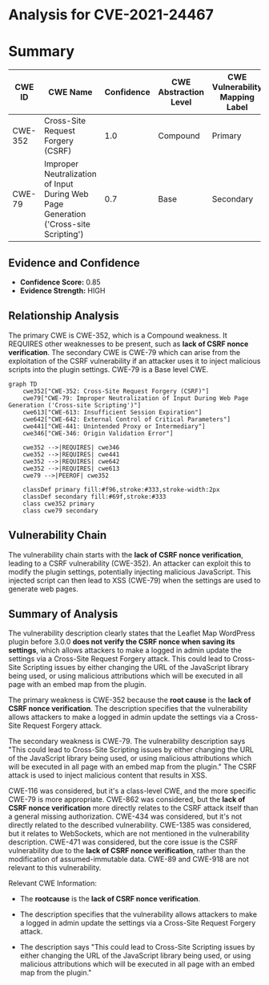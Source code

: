# Analysis for CVE-2021-24467

# Summary
| CWE ID | CWE Name | Confidence | CWE Abstraction Level | CWE Vulnerability Mapping Label | CWE-Vulnerability Mapping Notes |
|---|---|---|---|---|---|
| CWE-352 | Cross-Site Request Forgery (CSRF) | 1.0 | Compound | Primary | Allowed |
| CWE-79 | Improper Neutralization of Input During Web Page Generation ('Cross-site Scripting') | 0.7 | Base | Secondary | Allowed |

## Evidence and Confidence

*   **Confidence Score:** 0.85
*   **Evidence Strength:** HIGH

## Relationship Analysis
The primary CWE is CWE-352, which is a Compound weakness. It REQUIRES other weaknesses to be present, such as **lack of CSRF nonce verification**. The secondary CWE is CWE-79 which can arise from the exploitation of the CSRF vulnerability if an attacker uses it to inject malicious scripts into the plugin settings. CWE-79 is a Base level CWE.

```mermaid
graph TD
    cwe352["CWE-352: Cross-Site Request Forgery (CSRF)"]
    cwe79["CWE-79: Improper Neutralization of Input During Web Page Generation ('Cross-site Scripting')"]
    cwe613["CWE-613: Insufficient Session Expiration"]
    cwe642["CWE-642: External Control of Critical Parameters"]
    cwe441["CWE-441: Unintended Proxy or Intermediary"]
    cwe346["CWE-346: Origin Validation Error"]

    cwe352 -->|REQUIRES| cwe346
    cwe352 -->|REQUIRES| cwe441
    cwe352 -->|REQUIRES| cwe642
    cwe352 -->|REQUIRES| cwe613
    cwe79 -->|PEEROF| cwe352

    classDef primary fill:#f96,stroke:#333,stroke-width:2px
    classDef secondary fill:#69f,stroke:#333
    class cwe352 primary
    class cwe79 secondary
```

## Vulnerability Chain
The vulnerability chain starts with the **lack of CSRF nonce verification**, leading to a CSRF vulnerability (CWE-352). An attacker can exploit this to modify the plugin settings, potentially injecting malicious JavaScript. This injected script can then lead to XSS (CWE-79) when the settings are used to generate web pages.

## Summary of Analysis
The vulnerability description clearly states that the Leaflet Map WordPress plugin before 3.0.0 **does not verify the CSRF nonce when saving its settings**, which allows attackers to make a logged in admin update the settings via a Cross-Site Request Forgery attack. This could lead to Cross-Site Scripting issues by either changing the URL of the JavaScript library being used, or using malicious attributions which will be executed in all page with an embed map from the plugin.

The primary weakness is CWE-352 because the **root cause** is the **lack of CSRF nonce verification**. The description specifies that the vulnerability allows attackers to make a logged in admin update the settings via a Cross-Site Request Forgery attack.

The secondary weakness is CWE-79. The vulnerability description says "This could lead to Cross-Site Scripting issues by either changing the URL of the JavaScript library being used, or using malicious attributions which will be executed in all page with an embed map from the plugin." The CSRF attack is used to inject malicious content that results in XSS.

CWE-116 was considered, but it's a class-level CWE, and the more specific CWE-79 is more appropriate. CWE-862 was considered, but the **lack of CSRF nonce verification** more directly relates to the CSRF attack itself than a general missing authorization. CWE-434 was considered, but it's not directly related to the described vulnerability. CWE-1385 was considered, but it relates to WebSockets, which are not mentioned in the vulnerability description. CWE-471 was considered, but the core issue is the CSRF vulnerability due to the **lack of CSRF nonce verification**, rather than the modification of assumed-immutable data. CWE-89 and CWE-918 are not relevant to this vulnerability.

Relevant CWE Information:
*   The **rootcause** is the **lack of CSRF nonce verification**.

*   The description specifies that the vulnerability allows attackers to make a logged in admin update the settings via a Cross-Site Request Forgery attack.

*   The description says "This could lead to Cross-Site Scripting issues by either changing the URL of the JavaScript library being used, or using malicious attributions which will be executed in all page with an embed map from the plugin."
